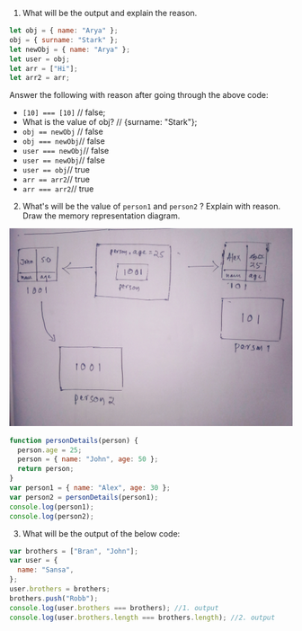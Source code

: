 1. What will be the output and explain the reason.

```js
let obj = { name: "Arya" };
obj = { surname: "Stark" };
let newObj = { name: "Arya" };
let user = obj;
let arr = ["Hi"];
let arr2 = arr;
```

Answer the following with reason after going through the above code:

- `[10] === [10]` // false;
- What is the value of obj? // {surname: "Stark"};
- `obj == newObj` // false
- `obj === newObj`// false
- `user === newObj`// false
- `user == newObj`// false
- `user == obj`// true
- `arr == arr2`// true
- `arr === arr2`// true

2. What's will be the value of `person1` and `person2` ? Explain with reason. Draw the memory representation diagram.

![memo representation](./image/img.jpg)

```js
function personDetails(person) {
  person.age = 25;
  person = { name: "John", age: 50 };
  return person;
}
var person1 = { name: "Alex", age: 30 };
var person2 = personDetails(person1);
console.log(person1);
console.log(person2);
```

3. What will be the output of the below code:

```js
var brothers = ["Bran", "John"];
var user = {
  name: "Sansa",
};
user.brothers = brothers;
brothers.push("Robb");
console.log(user.brothers === brothers); //1. output
console.log(user.brothers.length === brothers.length); //2. output
```

